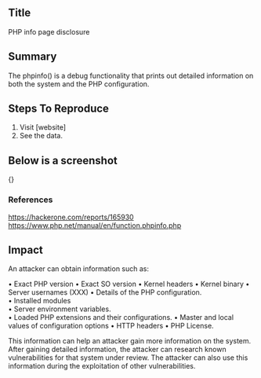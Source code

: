 ## Title
PHP info page disclosure 

## Summary
The phpinfo() is a debug functionality that prints out detailed information on both the system and the PHP configuration. 

## Steps To Reproduce
1. Visit [website]
2. See the data.

## Below is a screenshot
{}

### References
https://hackerone.com/reports/165930
https://www.php.net/manual/en/function.phpinfo.php

## Impact
An attacker can obtain information such as:

• Exact PHP version 
• Exact SO version 
• Kernel headers 
• Kernel binary 
• Server usernames (XXX) 
• Details of the PHP configuration.  
• Installed modules  
• Server environment variables.  
• Loaded PHP extensions and their configurations.
• Master and local values of configuration options
• HTTP headers
• PHP License.

This information can help an attacker gain more information on the system. After gaining detailed information, the attacker can research known vulnerabilities for that system under review. The attacker can also use this information during the exploitation of other vulnerabilities.





